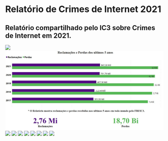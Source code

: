# Relatório de Crimes de Internet 2021

## Relatório compartilhado pelo IC3 sobre Crimes de Internet em 2021.

![](https://github.com/tiagojti/Analise_de_Dados/blob/main/Relat%C3%B3rio%20de%20Crimes%20de%20Internet%202021/Imagens/Relatorio.JPG)
![](https://github.com/tiagojti/Analise_de_Dados/blob/main/Relat%C3%B3rio%20de%20Crimes%20de%20Internet%202021/Imagens/Reclama%C3%A7%C3%B5es%20perdas.JPG)
![](https://github.com/tiagojti/Analise_de_Dados/blob/main/Relat%C3%B3rio%20de%20Crimes%20de%20Internet%202021/Imagens/Tipos%20de%20Crimes.JPG)
![](https://github.com/tiagojti/Analise_de_Dados/blob/main/Relat%C3%B3rio%20de%20Crimes%20de%20Internet%202021/Imagens/Tipos%20de%20Crimes%202021.JPG)
![](https://github.com/tiagojti/Analise_de_Dados/blob/main/Relat%C3%B3rio%20de%20Crimes%20de%20Internet%202021/Imagens/Perdas%20por%20Setores.JPG)
![](https://github.com/tiagojti/Analise_de_Dados/blob/main/Relat%C3%B3rio%20de%20Crimes%20de%20Internet%202021/Imagens/Vitimas%20por%20faixa.JPG)
![](https://github.com/tiagojti/Analise_de_Dados/blob/main/Relat%C3%B3rio%20de%20Crimes%20de%20Internet%202021/Imagens/paises.JPG)
![](https://github.com/tiagojti/Analise_de_Dados/blob/main/Relat%C3%B3rio%20de%20Crimes%20de%20Internet%202021/Imagens/Crimes%20Internet%202021.gif)
![](https://github.com/tiagojti/Analise_de_Dados/blob/main/Relat%C3%B3rio%20de%20Crimes%20de%20Internet%202021/Imagens/Crimes%20Internet%202021.1.gif)
![](https://github.com/tiagojti/Analise_de_Dados/blob/main/Relat%C3%B3rio%20de%20Crimes%20de%20Internet%202021/Imagens/Perdas%20por%20crimes.JPG)
